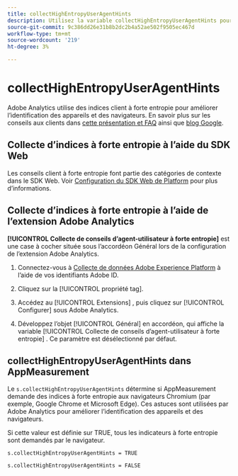 ```yaml
---
title: collectHighEntropyUserAgentHints
description: Utilisez la variable collectHighEntropyUserAgentHints pour déterminer si Adobe va demander des indicateurs d’entropie élevée aux navigateurs Chrome et Microsoft Edge (par exemple, Google Chrome et Edge).
source-git-commit: 9c386dd26e31b8b2dc2b4a52ae502f9505ec467d
workflow-type: tm+mt
source-wordcount: '219'
ht-degree: 3%

---
```



# collectHighEntropyUserAgentHints

Adobe Analytics utilise des indices client à forte entropie pour améliorer l’identification des appareils et des navigateurs. En savoir plus sur les conseils aux clients dans [cette présentation et FAQ](/help/technotes/client-hints.md) ainsi que [blog Google](https://web.dev/user-agent-client-hints/).

## Collecte d’indices à forte entropie à l’aide du SDK Web

Les conseils client à forte entropie font partie des catégories de contexte dans le SDK Web. Voir [Configuration du SDK Web de Platform](https://experienceleague.adobe.com/docs/experience-platform/edge/fundamentals/configuring-the-sdk.html?lang=en) pour plus d’informations.

## Collecte d’indices à forte entropie à l’aide de l’extension Adobe Analytics

**[!UICONTROL Collecte de conseils d’agent-utilisateur à forte entropie]** est une case à cocher située sous l’accordéon Général lors de la configuration de l’extension Adobe Analytics.

1. Connectez-vous à [Collecte de données Adobe Experience Platform](https://experience.adobe.com/#/@adobepm/data-collection) à l’aide de vos identifiants Adobe ID.

1. Cliquez sur la [!UICONTROL propriété tag].

1. Accédez au [!UICONTROL Extensions] , puis cliquez sur [!UICONTROL Configurer] sous Adobe Analytics.

1. Développez l’objet [!UICONTROL Général] en accordéon, qui affiche la variable [!UICONTROL Collecte de conseils d’agent-utilisateur à forte entropie] . Ce paramètre est désélectionné par défaut.

## collectHighEntropyUserAgentHints dans AppMeasurement

Le `s.collectHighEntropyUserAgentHints` détermine si AppMeasurement demande des indices à forte entropie aux navigateurs Chromium (par exemple, Google Chrome et Microsoft Edge). Ces astuces sont utilisées par Adobe Analytics pour améliorer l’identification des appareils et des navigateurs.

Si cette valeur est définie sur TRUE, tous les indicateurs à forte entropie sont demandés par le navigateur.

`s.collectHighEntropyUserAgentHints = TRUE`

`s.collectHighEntropyUserAgentHints = FALSE`
